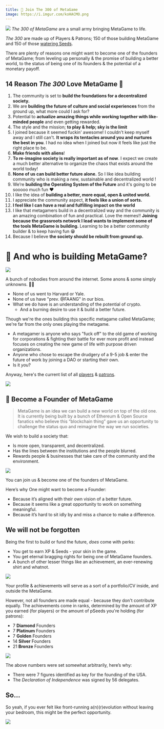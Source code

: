 ```yaml
---
title: 💪 Join The 300 of MetaGame
image: https://i.imgur.com/koHACMO.png
---
```


![](https://i.imgur.com/koHACMO.png)
_The 300 of MetaGame_ are a small army bringing MetaGame to life.

*The 300* are made up of Players & Patrons; 150 of those building MetaGame and 150 of those [watering Seeds](https://metagame.wtf/seeds).

There are plenty of reasons one might want to become one of the founders of MetaGame; from leveling up personally & the promise of building a better world, to the status of being one of its founders & the potential of a monetary payoff.

## **14 Reason** _**The 300**_ **Love MetaGame 🥰**

1.  The community is set to **build the foundations for a decentralized society.**
2. We are **building the future of culture and social experiences** from the ground up, what more could I ask for?
3.  Potential to **actualize amazing things while working together with like-minded people** and even getting rewarded.
4.  The style and the mission; **to play & help; sky is the limit**
5.  I joined because it seemed fuckin' awesome! I couldn't keep myself away and I still can't. **It wraps its tentacles around you and nurtures the best in you**. I had no idea when I joined but now it feels like just the right place to be.
6.  **Make friends with aliens**!
7.  **To re-imagine society is really important as of now**. I expect we create a much better alternative to organize the chaos that exists around the world today!
8.  **None of us can build better future alone.** So I like idea building community who is making a new, sustainable and decentralized world !
9.  We’re **building the Operating System of the Future** and it's going to be sooooo much fun ❤️
10.  I like the idea of **building a better, more equal, open & united world.**
11.  I appreciate the community aspect, **it feels like a union of sorts.**
12.  **I feel like I can have a real and fulfilling impact on the world**
13.  I like that metagamers build in a decentralized way and the community is an amazing combination of fun and practical. Love the memes!! **Joining because the grassroots network I lead wants to implement some of the tools MetaGame is building.** Learning to be a better community builder & to keep having fun 😁
14.  Because I believe **the society should be rebuilt from ground up.**

# 🤔 And who is building MetaGame?

![](https://cdn.substack.com/image/fetch/w_1456,c_limit,f_auto,q_auto:good,fl_progressive:steep/https%3A%2F%2Fbucketeer-e05bbc84-baa3-437e-9518-adb32be77984.s3.amazonaws.com%2Fpublic%2Fimages%2Facd71053-dd87-4dd7-aa8e-84778a18e49a_500x657.jpeg)

A bunch of nobodies from around the internet. Some anons & some simply unknowns. 🤷‍♂️

-   None of us went to Harvard or Yale.
-   None of us have "prev. @FAANG" in our bios.
-   What we do have is an understanding of the potential of crypto.
     -  And a burning desire to use it & build a better future.

Though we're the ones building this specific metagame called MetaGame; we're far from the only ones playing the metagame.

- A metagamer is anyone who says "fuck off" to the old game of working for corporations & fighting their battle for ever more profit and instead focuses on creating the new game of life with purpose driven organizations.
- Anyone who chose to escape the drudgery of a 9-5 job & enter the future of work by joining a DAO or starting their own.
- Is it *you*?

Anyway, here's the current list of all [players](https://my.metagame.wtf/players) & [patrons](https://my.metagame.wtf/patrons).

![](https://cdn.substack.com/image/fetch/w_1456,c_limit,f_auto,q_auto:good,fl_lossy/https%3A%2F%2Fbucketeer-e05bbc84-baa3-437e-9518-adb32be77984.s3.amazonaws.com%2Fpublic%2Fimages%2F3324cfa3-bae5-43e3-adf9-9bd9101a6cfb_480x360.gif)

## 👑 Become a Founder of MetaGame

>MetaGame is an idea we can build a new world on top of the old one.
It is currently being built by a bunch of Ethereum & Open Source fanatics who believe this “blockchain thing” gave us an opportunity to challenge the status quo and reimagine the way we run societies.

We wish to build a society that:

-   Is more open, transparent, and decentralized.
-   Has the lines between the institutions and the people blurred.
-   Rewards people & businesses that take care of the community and the environment.

[![](https://cdn.substack.com/image/fetch/w_1456,c_limit,f_auto,q_auto:good/https%3A%2F%2Fbucketeer-e05bbc84-baa3-437e-9518-adb32be77984.s3.amazonaws.com%2Fpublic%2Fimages%2Fea63f8c4-399f-4668-a0c8-a47f3756dc0a_873x489.png)](https://cdn.substack.com/image/fetch/c_limit,f_auto,q_auto:good/https%3A%2F%2Fbucketeer-e05bbc84-baa3-437e-9518-adb32be77984.s3.amazonaws.com%2Fpublic%2Fimages%2Fea63f8c4-399f-4668-a0c8-a47f3756dc0a_873x489.png)

You can join us & become one of the founders of MetaGame.

Here’s why One might want to become a Founder:

- Because it’s aligned with their own vision of a better future.
- Because it seems like a great opportunity to work on something meaningful.
- Because it’s hard to sit idly by and miss a chance to make a difference.


## **We will not be forgotten**
Being the first to build or fund the future, _does_ come with perks:

-   You get to earn XP & Seeds - your skin in the game.
-   You get eternal bragging rights for being one of MetaGame founders.
- A bunch of other lesser things like an achievement, an ever-renewing shirt and whatnot.

[![](https://cdn.substack.com/image/fetch/w_1456,c_limit,f_auto,q_auto:good/https%3A%2F%2Fbucketeer-e05bbc84-baa3-437e-9518-adb32be77984.s3.amazonaws.com%2Fpublic%2Fimages%2F65783501-3028-469f-9c56-006f65a8ac99_423x651.png)](https://cdn.substack.com/image/fetch/c_limit,f_auto,q_auto:good/https%3A%2F%2Fbucketeer-e05bbc84-baa3-437e-9518-adb32be77984.s3.amazonaws.com%2Fpublic%2Fimages%2F65783501-3028-469f-9c56-006f65a8ac99_423x651.png)

Your profile & achievements will serve as a sort of a portfolio/CV inside, and outside the MetaGame.

However, not all founders are made equal - because they don't contribute equally.
The achievements come in ranks, determined by the amount of XP you earned (for players) or the amount of pSeeds you're holding (for patrons):

-   7 **Diamond** Founders
-   7 **Platinum** Founders
-   7 **Golden** Founders
-   14 **Silver** Founders
-   21 **Bronze** Founders


[![](https://cdn.substack.com/image/fetch/w_1456,c_limit,f_auto,q_auto:good/https%3A%2F%2Fbucketeer-e05bbc84-baa3-437e-9518-adb32be77984.s3.amazonaws.com%2Fpublic%2Fimages%2F0ba3f285-bb4a-40be-be21-ec77637f9a86_637x197.png)](https://cdn.substack.com/image/fetch/c_limit,f_auto,q_auto:good/https%3A%2F%2Fbucketeer-e05bbc84-baa3-437e-9518-adb32be77984.s3.amazonaws.com%2Fpublic%2Fimages%2F0ba3f285-bb4a-40be-be21-ec77637f9a86_637x197.png)

The above numbers were set somewhat arbitrarily, here’s why:

-   There were 7 figures identified as key for the founding of the USA.
-   The _Declaration of Independence_ was signed by 56 delegates.

## So…
So yeah, if you ever felt like front-running a(n)(r)evolution without leaving your bedroom, this might be the perfect opportunity.

[![](https://cdn.substack.com/image/fetch/w_1456,c_limit,f_auto,q_auto:good/https%3A%2F%2Fbucketeer-e05bbc84-baa3-437e-9518-adb32be77984.s3.amazonaws.com%2Fpublic%2Fimages%2Feb85696f-5f58-4c67-9e67-f9132c5ce6bc_881x610.png)](https://cdn.substack.com/image/fetch/c_limit,f_auto,q_auto:good/https%3A%2F%2Fbucketeer-e05bbc84-baa3-437e-9518-adb32be77984.s3.amazonaws.com%2Fpublic%2Fimages%2Feb85696f-5f58-4c67-9e67-f9132c5ce6bc_881x610.png)

